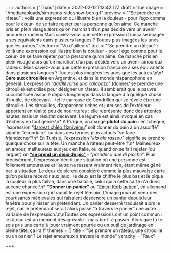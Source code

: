 +++
authors = ["Thaïs"]
date = 2022-02-12T13:42:17Z
draft = true
image = "/media/uploads/simpsons-sideshow-bob.gif"
preview = "“Se prendre un râteau” : voilà une expression qui illustre bien la douleur - pour l’égo comme pour le cœur- de se faire rejeter par la personne qu’on aime. Ce manche pris en plein visage alors qu’on marchait d’un pas décidé vers un avenir amoureux radieux Mais saviez-vous que cette expression française imagée a ses équivalents dans plusieurs langues ? Toutes plus imagées les unes que les autres."
section = "Vu d'ailleurs"
text = "“Se prendre un râteau” : voilà une expression qui illustre bien la douleur - pour l’égo comme pour le cœur- de se faire rejeter par la personne qu’on aime. Ce manche pris en plein visage alors qu’on marchait d’un pas décidé vers un avenir amoureux radieux. Mais saviez-vous que cette expression française a ses équivalents dans plusieurs langues ? Toutes plus imagées les unes que les autres.\n\n* **Gare aux citrouilles** en Argentine, et dans le monde hispanophone en général. L’expression “[_dar/llevarse una calabaza_](https://www.muyinteresante.es/cultura/arte-cultura/articulo/ide-donde-viene-la-expresion-qdar-calabazasq#:\\~:text=Dar%20calabazas%20a%20alguien%20significa%20%22rechazarle%20cuando%20requiere%20de%20amores%22.)” (donner/ se prendre une citrouille) est utilisé pour désigner un râteau. Il semblerait que le pauvre cucurbitacée  associé depuis longtemps dans la langue d'à quelque chose d’inutile, de décevant - tel le carrosse de Cendrillon qui se révèle être une citrouille. Les citrouilles, d’apparence riches et juteuses de l’extérieur- apportent en réalité peu de nourritures : elle représente donc des attentes hautes, mais un résultat décevant. Le légume est ainsi invoqué en cas d’échecs en tout genre.\n* A Prague, on mange **plutôt du pain** : en tchèque, l’expression “[darovat chléb žíznivému](https://francais.radio.cz/donner-du-pain-a-un-assoiffe-ou-comment-se-prendre-un-rateau-8267755)” soit donner du pain à un assoiffé” signifie “éconduire” ou dans des termes plus actuels “se faire friendzoner”\n* En Tunisie, l'expression \"_kla ala rassou_\" signifie se prendre quelque chose sur la tête. Un manche à râteau peut-être ?\n* Malheureux en amour, malheureux aux jeux en Italie, où quand on se fait rejeter (ou larguer) on [**“se prend un deux de pic**”](https://timgate.it/lifestyle/costumeesocieta/perche-si-dice-prendere-il-due-di-picche.vum#:\\~:text=%22Prendere%20il%202%20di%20picche,situazioni%20lavorative%20e%20nel%20quotidiano.) - \"_prender il due di picche_\". Plus précisément, l'expression décrit une situation où une personne est follement amoureuse et l’autre ne ressent vraiment rien, étant même gêné par la situation. Le deux de pic est considéré comme la plus mauvaise carte qu’on puisse recevoir aux jeux :  le deux est le chiffre le plus bas et le pique la couleur la plus faible, dans une bataille, celui qui a cette carte n'a donc aucune chance.\n* **“Donner un panier”** ou [“Einen Korb geben](https://de.wikipedia.org/wiki/Einen_Korb_geben)”, en allemand est une expression qui traduit le rejet féminin. L’image pourrait venir des courtisanes médiévales qui faisaient descendre un panier depuis leur fenêtre pour y hisser un prétendant. Un panier desserré traduisait alors le rejet, car le prétendant serait alors passé “à travers le panier” une autre variable de l’expression.\n\nToutes ces expressions ont un point commun : le râteau est un moment désagréable - mais bref- à passer. Alors que tu te sois pris une carte à jouer vraiment pourrie ou un outil de jardinage en pleine tête, ça ira !"
themes = []
title = "Se prendre un râteau, une citrouille ou un panier ? Le rejet amoureux à travers le monde"
veracity = "Faux"

+++
